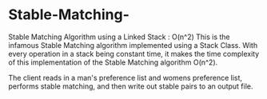# Stable-Matching-
Stable Matching Algorithm using a Linked Stack : O(n^2) 
This is the infamous Stable Matching algorithm implemented using a Stack Class.
With every operation in a stack being constant time, it makes the time complexity of this implementation of the Stable
Matching algorithm O(n^2). 

The client reads in a man's preference list and womens preference list, performs stable matching, and then write out stable pairs to an output file. 
